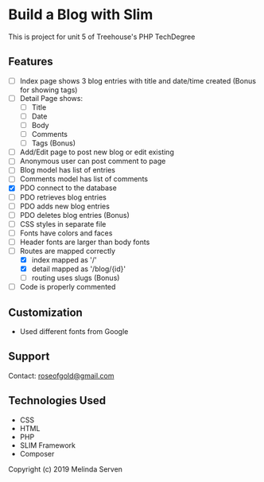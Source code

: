 # Build a Blog with Slim
This is project for unit 5 of Treehouse's PHP TechDegree

## Features
- [ ] Index page shows 3 blog entries with title and date/time created (Bonus for showing tags)
- [ ] Detail Page shows:
    - [ ] Title
    - [ ] Date
    - [ ] Body
    - [ ] Comments
    - [ ] Tags (Bonus)
- [ ] Add/Edit page to post new blog or edit existing
- [ ] Anonymous user can post comment to page
- [ ] Blog model has list of entries
- [ ] Comments model has list of comments
- [x] PDO connect to the database
- [ ] PDO retrieves blog entries
- [ ] PDO adds new blog entries
- [ ] PDO deletes blog entries (Bonus)
- [ ] CSS styles in separate file
- [ ] Fonts have colors and faces
- [ ] Header fonts are larger than body fonts
- [ ] Routes are mapped correctly
    - [x] index mapped as '/'
    - [x] detail mapped as '/blog/{id}'
    - [ ] routing uses slugs (Bonus)
- [ ] Code is properly commented

## Customization
* Used different fonts from Google

## Support
Contact: roseofgold@gmail.com

## Technologies Used
* CSS
* HTML
* PHP
* SLIM Framework
* Composer

Copyright (c) 2019 Melinda Serven